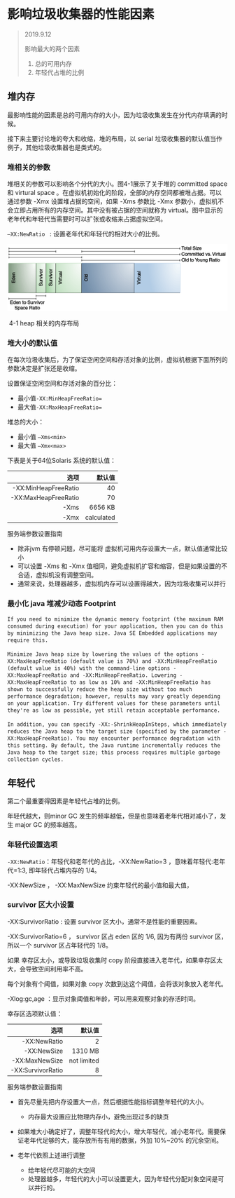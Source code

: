 # 影响垃圾收集器的性能因素

> 2019.9.12
>
> 影响最大的两个因素
>
> 1. 总的可用内存
> 2. 年轻代占堆的比例

## 堆内存

最影响性能的因素是总的可用内存的大小，因为垃圾收集发生在分代内存填满的时候。

接下来主要讨论堆的夸大和收缩，堆的布局，以 serial 垃圾收集器的默认值当作例子，其他垃圾收集器也是类式的。

### 堆相关的参数

堆相关的参数可以影响各个分代的大小。图4-1展示了关于堆的 committed space 和 virtural space 。在虚拟机初始化的阶段，全部的内存空间都被堆占据。可以通过参数 -Xmx 设置堆占据的空间，如果 -Xms 参数比 -Xmx 参数小，虚拟机不会立即占用所有的内存空间。其中没有被占据的空间就称为 virtual。图中显示的老年代和年轻代当需要时可以扩张或收缩来占据虚拟空间。

`–XX:NewRatio ` : 设置老年代和年轻代的相对大小的比例。

![](./img/4-1.png)

​                                                            4-1 heap 相关的内存布局

### 堆大小的默认值

在每次垃圾收集后，为了保证空闲空间和存活对象的比例，虚拟机根据下面所列的参数决定是扩张还是收缩。

设置保证空闲空间和存活对象的百分比：

* 最小值`-XX:MinHeapFreeRatio=`<minimum> 
* 最大值`-XX:MaxHeapFreeRatio=`<maximum> 

堆总的大小： 

* 最小值 `–Xms<min>` 
* 最大值 `–Xmx<max>` 

下表是关于64位Solaris  系统的默认值：

|                 选项 |     默认值 |
| -------------------: | ---------: |
| -XX:MinHeapFreeRatio |         40 |
| -XX:MaxHeapFreeRatio |         70 |
|                 -Xms |    6656 KB |
|                 -Xmx | calculated |

服务端参数设置指南

* 除非jvm 有停顿问题，尽可能将 虚拟机可用内存设置大一点，默认值通常比较小
* 可以设置 -Xms 和 -Xmx 值相同，避免虚拟机扩容和缩容，但是如果设置的不合适，虚拟机没有调整空间。
* 通常来说，处理器越多，虚拟机内存可以设置得越大，因为垃圾收集可以并行

### 最小化 java 堆减少动态 Footprint 

```
If you need to minimize the dynamic memory footprint (the maximum RAM consumed during execution) for your application, then you can do this by minimizing the Java heap size. Java SE Embedded applications may require this.

Minimize Java heap size by lowering the values of the options -XX:MaxHeapFreeRatio (default value is 70%) and -XX:MinHeapFreeRatio (default value is 40%) with the command-line options -XX:MaxHeapFreeRatio and -XX:MinHeapFreeRatio. Lowering -XX:MaxHeapFreeRatio to as low as 10% and -XX:MinHeapFreeRatio has shown to successfully reduce the heap size without too much performance degradation; however, results may vary greatly depending on your application. Try different values for these parameters until they're as low as possible, yet still retain acceptable performance.

In addition, you can specify -XX:-ShrinkHeapInSteps, which immediately reduces the Java heap to the target size (specified by the parameter -XX:MaxHeapFreeRatio). You may encounter performance degradation with this setting. By default, the Java runtime incrementally reduces the Java heap to the target size; this process requires multiple garbage collection cycles.
```

## 年轻代

第二个最重要得因素是年轻代占堆的比例。

年轻代越大，则minor GC 发生的频率越低，但是也意味着老年代相对减小了，发生 major GC 的频率越高。

### 年轻代设置选项

`-XX:NewRatio`：年轻代和老年代的占比，-XX:NewRatio=3 ，意味着年轻代:老年代=1:3, 即年轻代占堆内存的 1/4。

-XX:NewSize ， -XX:MaxNewSize  约束年轻代的最小值和最大值，

### survivor 区大小设置

-XX:SurvivorRatio : 设置 survivor  区大小，通常不是性能的重要因素。

-XX:SurvivorRatio=6 ， survivor  区占 eden 区的 1/6, 因为有两份 survivor 区，所以一个 survivor 区占年轻代的 1/8。

如果 幸存区太小，或导致垃圾收集时 copy 阶段直接进入老年代，如果幸存区太大，会导致空间利用率不高。

每个对象有个阈值，如果对象 copy 次数到达这个阈值，会将该对象放入老年代。

-Xlog:gc,age ：显示对象阈值和年龄，可以用来观察对象的存活时间。

幸存区选项默认值：

|              选项 |      默认值 |
| ----------------: | ----------: |
|      -XX:NewRatio |           2 |
|       -XX:NewSize |     1310 MB |
|    -XX:MaxNewSize | not limited |
| -XX:SurvivorRatio |           8 |

服务端参数设置指南

* 首先尽量先把内存设置大一点，然后根据性能指标调整年轻代的大小。

  * 内存最大设置应比物理内存小，避免出现过多的缺页

* 如果堆大小确定好了，调整年轻代的大小，增大年轻代，减小老年代。需要保证老年代足够的大，能存放所有有用的数据，外加 10%~20% 的冗余空间。

* 老年代依照上述进行调整

  * 给年轻代尽可能的大空间
  * 处理器越多，年轻代的大小可以设置更大，因为年轻代分配对象空间是可以并行的。

  